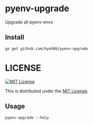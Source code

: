 # pyenv-upgrade

Upgrade all pyenv-envs

## Install

```
go get github.com/kyoh86/pyenv-upgrade
```

# LICENSE

[![MIT License](http://img.shields.io/badge/license-MIT-blue.svg)](http://www.opensource.org/licenses/MIT)

This is distributed under the [MIT License](http://www.opensource.org/licenses/MIT).
## Usage

```
pyenv-upgrade --help
```
